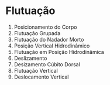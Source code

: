 # Flutuação

1. Posicionamento do Corpo
2. Flutuação Grupada
3. Flutuação do Nadador Morto
4. Posição Vertical Hidrodinâmico
5. Flutuação em Posição Hidrodinâmica
6. Deslizamento
7. Desizamento Cúbito Dorsal
8. Flutuação Vertical
9. Deslocamento Vertical
